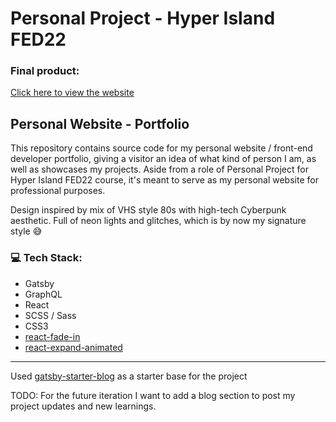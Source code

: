  # Personal Project - Hyper Island FED22
 
 ### Final product: 
 <a href="https://aleksandrarzepecka.com">Click here to view the website</a>
 
##  Personal Website - Portfolio

 This repository contains source code for my personal website / front-end developer portfolio, giving a visitor an idea of what kind of person I am, as well as  showcases my projects. Aside from a role of Personal Project for Hyper Island FED22 course, it's meant to serve as my personal website for professional purposes.
 
 Design inspired by mix of VHS style 80s with high-tech Cyberpunk aesthetic. Full of neon lights and glitches, which is by now my signature style :sweat_smile:
 
 ### :computer: Tech Stack: 
 
* Gatsby
* GraphQL
* React
* SCSS / Sass
* CSS3
*  <a href="https://github.com/gkaemmer/react-fade-in">react-fade-in</a>
*  <a href="https://github.com/sonybinhle/react-expand-animated">react-expand-animated</a>
 _____________________________________________________
Used <a href="https://github.com/gatsbyjs/gatsby-starter-blog">gatsby-starter-blog</a> as a starter base for the project

TODO: For the future iteration I want to add a blog section to post my project updates and new learnings. 
